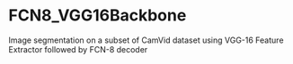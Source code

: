 # FCN8_VGG16Backbone
Image segmentation on a subset of CamVid dataset using VGG-16 Feature Extractor followed by FCN-8 decoder
